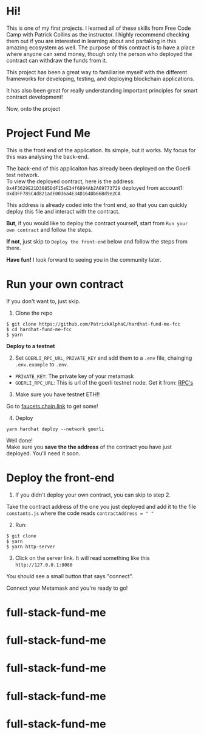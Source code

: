 # Hi! 

This is one of my first projects. I learned all of these skills from Free Code Camp with Patrick Collins as the instructor. I highly recommend checking them out if you are interested in learning about and partaking in this amazing ecosystem as well.
The purpose of this contract is to have a place where anyone can send money, though only the person who deployed the contract can withdraw the funds from it.  

This project has been a great way to familiarise myself with the different frameworks for developing, testing, and deploying blockchain applications.  

It has also been great for really understanding important principles for smart contract development!  

Now, onto the project

# Project Fund Me

This is the front end of the application. Its simple, but it works. My focus for this was analysing the back-end.

The back-end of this applicaiton has already been deployed on the Goerli test network.  
To view the deployed contract, here is the address: `0x4F3629E21D3685DdF15eE34f6894Ab2A69773729` deployed from account1: 
`0xd3FF785C4d821adE0036a4E34D164Db66Bd9e2CA`  

This address is already coded into the front end, so that you can quickly deploy this file and interact with the contract. 

**But**, if you would like to deploy the contract yourself, start from `Run your own contract` and follow the steps.   

**If not**, just skip to `Deploy the front-end` below and follow the steps from there.  

**Have fun!** I look forward to seeing you in the community later.

# Run your own contract
If you don't want to, just skip.

1. Clone the repo 
```
$ git clone https://github.com/PatrickAlphaC/hardhat-fund-me-fcc
$ cd hardhat-fund-me-fcc
$ yarn
```  
**Deploy to a testnet**  

2. Set `GOERLI_RPC_URL`, `PRIVATE_KEY` and add them to a `.env` file, chainging `.env.example` to `.env`.

- `PRIVATE_KEY`: The private key of your metamask
- `GOERLI_RPC_URL`: This is url of the goerli testnet node. Get it from: [RPC's](https://rpc.info/)

3. Make sure you have testnet ETH!!

Go to [faucets.chain.link](https://faucets.chain.link/) to get some!

4. Deploy

```
yarn hardhat deploy --network goerli
```
Well done!  
Make sure you **save the the address** of the contract you have just deployed. You'll need it soon.

# Deploy the front-end

1. If you didn't deploy your own contract, you can skip to step 2.  

Take the contract address of the one you just deployed and add it to the file `constants.js` where the code reads `contractAddress = " "`  

2. Run:
```
$ git clone 
$ yarn
$ yarn http-server
```

3. Click on the server link. It will read something like this `http://127.0.0.1:8080`  

You should see a small button that says "connect".  

Connect your Metamask and you're ready to go!
# full-stack-fund-me
# full-stack-fund-me
# full-stack-fund-me
# full-stack-fund-me
# full-stack-fund-me
